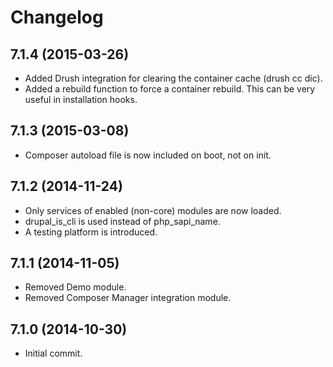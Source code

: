 # Changelog
## 7.1.4 (2015-03-26)
 - Added Drush integration for clearing the container cache (drush cc dic).
 - Added a rebuild function to force a container rebuild. This can be very useful in installation hooks.

## 7.1.3 (2015-03-08)
 - Composer autoload file is now included on boot, not on init.

## 7.1.2 (2014-11-24)
 - Only services of enabled (non-core) modules are now loaded.
 - drupal_is_cli is used instead of php_sapi_name.
 - A testing platform is introduced.

## 7.1.1 (2014-11-05)
 - Removed Demo module.
 - Removed Composer Manager integration module.

## 7.1.0 (2014-10-30)
 - Initial commit.
